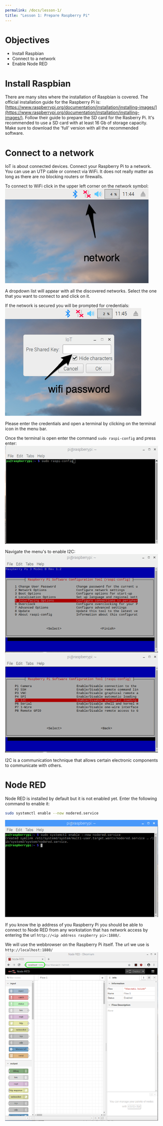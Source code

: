 ```yaml
---
permalink: /docs/lesson-1/
title: "Lesson 1: Prepare Raspberry Pi"
---
```


# Objectives
- Install Raspbian
- Connect to a network
- Enable Node RED

# Install Raspbian

There are many sites where the installation of Raspbian is covered. The official installation guide for the Raspberry Pi is: [https://www.raspberrypi.org/documentation/installation/installing-images/](https://www.raspberrypi.org/documentation/installation/installing-images/).
Follow their guide to prepare the SD card for the Rasberry Pi. It's recommended to use a SD card with at least 16 Gb of storage capacity.
Make sure to download the 'full' version with all the recommended software.

# Connect to a network

IoT is about connected devices. Connect your Raspberry Pi to a network. You can use an UTP cable or connect via WiFi. It does not really matter as long as there are no blocking routers or firewalls.

To connect to WiFi click in the upper left corner on the network symbol:
![](images/1-network.png)

A dropdown list will appear with all the discovered networks. Select the one that you want to connect to and click on it.

If the network is secured you will be prompted for credentials:
![](images/2-wifi.png)

Please enter the credentials and open a terminal by clicking on the terminal icon in the menu bar.

Once the terminal is open enter the command `sudo raspi-config` and press enter:
![](images/3-raspi-config.png)

Navigate the menu's to enable I2C:
![](images/4-interfacing-options.png)
![](images/5-i2c.png)

I2C is a communication technique that allows certain electronic components to communicate with others.


# Node RED
Node RED is installed by default but it is not enabled yet. Enter the following command to enable it:

```bash
sudo systemctl enable --now nodered.service
```
![](images/node-red.png)

If you know the ip address of you Raspberry Pi you should be able to connect to Node RED from any workstation that has network access by entering the url `http://<ip address raspberry pi>:1880/`. 

We will use the webbrowser on the Raspberry Pi itself.
The url we use is `http://localhost:1880/`
![](images/node-red-browser.png)


